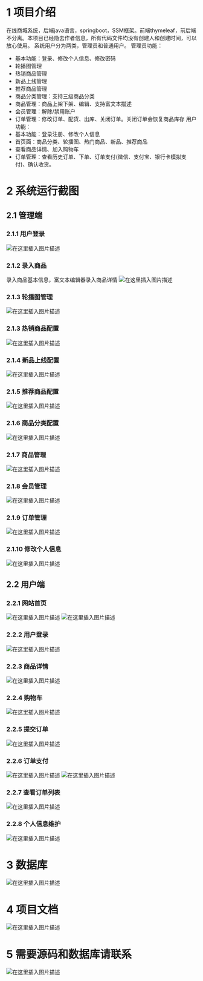 # 1 项目介绍
在线商城系统，后端java语言，springboot，SSM框架。前端thymeleaf，前后端不分离。本项目已经隐去作者信息，所有代码文件均没有创建人和创建时间，可以放心使用。
系统用户分为两类，管理员和普通用户。
管理员功能：
- 基本功能：登录、修改个人信息、修改密码
- 轮播图管理
- 热销商品管理
- 新品上线管理
- 推荐商品管理
- 商品分类管理：支持三级商品分类
- 商品管理：商品上架下架、编辑、支持富文本描述
- 会员管理：解除/禁用账户
- 订单管理：修改订单、配货、出库、关闭订单。关闭订单会恢复商品库存
  用户功能：
- 基本功能：登录注册、修改个人信息
- 首页面：商品分类、轮播图、热门商品、新品、推荐商品
- 查看商品详情、加入购物车
- 订单管理：查看历史订单、下单、订单支付(微信、支付宝、银行卡模拟支付)、确认收货。
# 2 系统运行截图
## 2.1 管理端
### 2.1.1 用户登录
![在这里插入图片描述](images/01.png)
### 2.1.2 录入商品
录入商品基本信息，富文本编辑器录入商品详情
![在这里插入图片描述](images/02.png)
### 2.1.3 轮播图管理
![在这里插入图片描述](images/03.png)
### 2.1.3 热销商品配置
![在这里插入图片描述](images/04.png)
### 2.1.4 新品上线配置
![在这里插入图片描述](images/05.png)
### 2.1.5 推荐商品配置
![在这里插入图片描述](images/06.png)
### 2.1.6 商品分类配置
![在这里插入图片描述](images/07.png)
### 2.1.7 商品管理
![在这里插入图片描述](images/08.png)
### 2.1.8 会员管理
![在这里插入图片描述](images/09.png)
### 2.1.9 订单管理
![在这里插入图片描述](images/10.png)
### 2.1.10 修改个人信息
![在这里插入图片描述](images/11.png)
## 2.2 用户端
### 2.2.1 网站首页
![在这里插入图片描述](images/12.png)
![在这里插入图片描述](images/13.png)
### 2.2.2 用户登录
![在这里插入图片描述](images/14.png)
### 2.2.3 商品详情
![在这里插入图片描述](images/15.png)
### 2.2.4 购物车
![在这里插入图片描述](images/16.png)
### 2.2.5 提交订单
![在这里插入图片描述](images/17.png)
### 2.2.6 订单支付
![在这里插入图片描述](images/18.png)
![在这里插入图片描述](images/19.png)
### 2.2.7 查看订单列表
![在这里插入图片描述](images/20.png)
### 2.2.8 个人信息维护
![在这里插入图片描述](images/21.png)

# 3 数据库
![在这里插入图片描述](images/22.png)
# 4 项目文档
![在这里插入图片描述](images/23.png)

# 5 需要源码和数据库请联系
![在这里插入图片描述](images/24.png)
